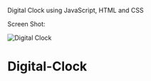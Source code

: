 Digital Clock using JavaScript, HTML and CSS

Screen Shot:

![Digital Clock](https://user-images.githubusercontent.com/81694983/118474116-56564000-b728-11eb-98e9-a8909629df1f.png)
# Digital-Clock
